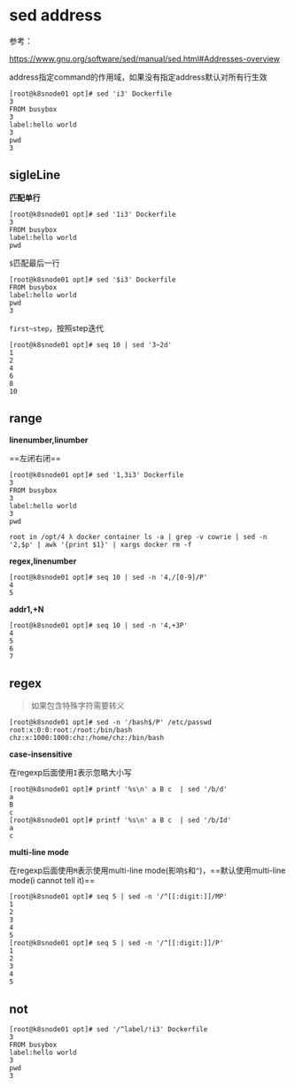 # sed address

参考：

https://www.gnu.org/software/sed/manual/sed.html#Addresses-overview

address指定command的作用域，如果没有指定address默认对所有行生效

```
[root@k8snode01 opt]# sed 'i3' Dockerfile
3
FROM busybox
3
label:hello world
3
pwd
3
```

## sigleLine

**匹配单行**

```
[root@k8snode01 opt]# sed '1i3' Dockerfile
3
FROM busybox
label:hello world
pwd
```

`$`匹配最后一行

```
[root@k8snode01 opt]# sed '$i3' Dockerfile
FROM busybox
label:hello world
pwd
3
```

`first~step`，按照step迭代

```
[root@k8snode01 opt]# seq 10 | sed '3~2d'
1
2
4
6
8
10
```

## range

**linenumber,linumber**

==左闭右闭==

```
[root@k8snode01 opt]# sed '1,3i3' Dockerfile
3
FROM busybox
3
label:hello world
3
pwd

root in /opt/4 λ docker container ls -a | grep -v cowrie | sed -n '2,$p' | awk '{print $1}' | xargs docker rm -f
```

**regex,linenumber**

```
[root@k8snode01 opt]# seq 10 | sed -n '4,/[0-9]/P'
4
5
```

**addr1,+N**

```
[root@k8snode01 opt]# seq 10 | sed -n '4,+3P'
4
5
6
7
```

## regex

> 如果包含特殊字符需要转义

```
[root@k8snode01 opt]# sed -n '/bash$/P' /etc/passwd
root:x:0:0:root:/root:/bin/bash
chz:x:1000:1000:chz:/home/chz:/bin/bash
```

**case-insensitive**

在regexp后面使用`I`表示忽略大小写

```
[root@k8snode01 opt]# printf '%s\n' a B c  | sed '/b/d'
a
B
c
[root@k8snode01 opt]# printf '%s\n' a B c  | sed '/b/Id'
a
c
```

**multi-line mode**

在regexp后面使用`M`表示使用multi-line mode(影响`$`和`^`)，==默认使用multi-line mode(i cannot tell it)==

```
[root@k8snode01 opt]# seq 5 | sed -n '/^[[:digit:]]/MP'
1
2
3
4
5
[root@k8snode01 opt]# seq 5 | sed -n '/^[[:digit:]]/P'
1
2
3
4
5
```

## not

```
[root@k8snode01 opt]# sed '/^label/!i3' Dockerfile
3
FROM busybox
label:hello world
3
pwd
3
```





